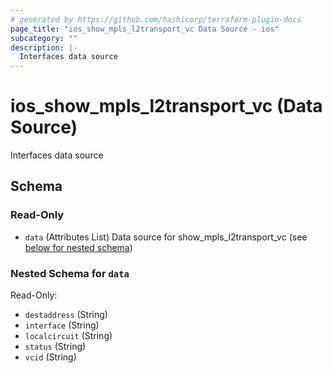 ```yaml
---
# generated by https://github.com/hashicorp/terraform-plugin-docs
page_title: "ios_show_mpls_l2transport_vc Data Source - ios"
subcategory: ""
description: |-
  Interfaces data source
---
```


# ios_show_mpls_l2transport_vc (Data Source)

Interfaces data source



<!-- schema generated by tfplugindocs -->
## Schema

### Read-Only

- `data` (Attributes List) Data source for show_mpls_l2transport_vc (see [below for nested schema](#nestedatt--data))

<a id="nestedatt--data"></a>
### Nested Schema for `data`

Read-Only:

- `destaddress` (String)
- `interface` (String)
- `localcircuit` (String)
- `status` (String)
- `vcid` (String)
